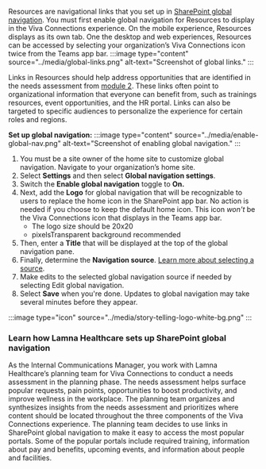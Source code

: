 Resources are navigational links that you set up in [SharePoint global
navigation](/viva/connections/sharepoint-app-bar).
You must first enable global navigation for Resources to display in the
Viva Connections experience. On the mobile experience, Resources
displays as its own tab. One the desktop and web experiences, Resources
can be accessed by selecting your organization’s Viva Connections icon
twice from the Teams app bar.
:::image type="content" source="../media/global-links.png" alt-text="Screenshot of global links." :::

Links in Resources should help address opportunities that are identified in the
needs assessment from [module 2](/learn/modules/viva-connections-plan). These links often point to
organizational information that everyone can benefit from, such as
trainings resources, event opportunities, and the HR portal. Links can
also be targeted to specific audiences to personalize the experience for
certain roles and regions.

**Set up global navigation:**
:::image type="content" source="../media/enable-global-nav.png" alt-text="Screenshot of enabling global navigation." :::

1. You must be a site owner of the home site to customize global
navigation. Navigate to your organization’s home site.
2. Select
**Settings** and then select **Global navigation settings**.
3. Switch the
**Enable global navigation** toggle to **On.**
4. Next, add the **Logo** for
global navigation that will be recognizable to users to replace the home
icon in the SharePoint app bar. No action is needed if you choose to
keep the default home icon. This icon *won't* be the Viva Connections
icon that displays in the Teams app bar.
    - The logo size should be 20x20
    - pixelsTransparent background recommended
5. Then, enter a **Title** that
will be displayed at the top of the global navigation pane.
6. Finally,
determine the **Navigation source**. [Learn more about selecting a
source](/viva/connections/sharepoint-app-bar#determine-the-global-navigation-source-depending-on-your-home-sites-configuration).
7. Make
edits to the selected global navigation source if needed by selecting
Edit global navigation.
8. Select **Save** when you're done. Updates to
global navigation may take several minutes before they
appear.

:::image type="icon" source="../media/story-telling-logo-white-bg.png"  :::

### Learn how Lamna Healthcare sets up SharePoint global navigation

As the Internal Communications Manager, you work with Lamna
Healthcare’s planning team for Viva Connections to conduct a needs
assessment in the planning phase. The needs assessment helps surface
popular requests, pain points, opportunities to boost productivity, and
improve wellness in the workplace. The planning team organizes and
synthesizes insights from the needs assessment and prioritizes where
content should be located throughout the three components of the Viva
Connections experience. The planning team decides to use links in
SharePoint global navigation to make it easy to access the most popular
portals. Some of the popular portals include required training, information about pay and benefits, upcoming events, and information about people and
facilities.
